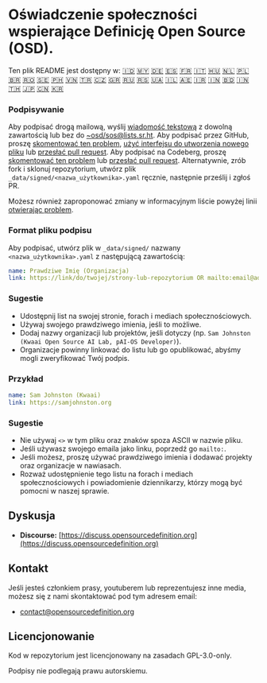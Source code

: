 # Oświadczenie społeczności wspierające Definicję Open Source (OSD).

Ten plik README jest dostępny w:
[🇮🇩](README_ID.md)
[🇲🇾](README_MS.md)
[🇩🇪](README_DE.md)
[🇪🇸](README_ES.md)
[🇫🇷](README_FR.md)
[🇮🇹](README_IT.md)
[🇭🇺](README_HU.md)
[🇳🇱](README_NL.md)
[🇵🇱](README_PL.md)
[🇧🇷](README_PT-BR.md)
[🇷🇴](README_RO.md)
[🇸🇪](README_SV.md)
[🇵🇭](README_TL.md)
[🇻🇳](README_VI.md)
[🇹🇷](README_TR.md)
[🇨🇿](README_CS.md)
[🇬🇷](README_EL.md)
[🇷🇺](README_RU.md)
[🇷🇸](README_SR.md)
[🇺🇦](README_UK.md)
[🇮🇱](README_HE.md)
[🇦🇪](README_AR.md)
[🇮🇷](README_FA.md)
[🇮🇳](README_HI.md)
[🇧🇩](README_BN.md)
[🇮🇳](README_TA.md)
[🇹🇭](README_TH.md)
[🇯🇵](README_JA.md)
[🇨🇳](README_ZH-CN.md)
[🇰🇷](README_KO.md)

### Podpisywanie

Aby podpisać drogą mailową, wyślij [wiadomość tekstową](https://useplaintext.email/) z dowolną zawartością lub bez do [~osd/sos@lists.sr.ht](mailto:~osd/sos@lists.sr.ht).
Aby podpisać przez GitHub, proszę [skomentować ten problem](https://github.com/OpenSourceDefinition/SaveOpenSource/issues/1), [użyć interfejsu do utworzenia nowego pliku](https://github.com/OpenSourceDefinition/SaveOpenSource/new/master/_data/signed) lub [przesłać pull request](https://github.com/OpenSourceDefinition/SaveOpenSource/pulls).
Aby podpisać na Codeberg, proszę [skomentować ten problem](https://codeberg.org/osd/sos/issues/1) lub [przesłać pull request](https://codeberg.org/osd/sos/pulls).
Alternatywnie, zrób fork i sklonuj repozytorium, utwórz plik `_data/signed/<nazwa_użytkownika>.yaml` ręcznie, następnie prześlij i zgłoś PR.

Możesz również zaproponować zmiany w informacyjnym liście powyżej linii [otwierając problem](https://codeberg.org/osd/sos/issues).

### Format pliku podpisu

Aby podpisać, utwórz plik w `_data/signed/` nazwany `<nazwa_użytkownika>.yaml` z następującą zawartością:

```yaml
name: Prawdziwe Imię (Organizacja)
link: https://link/do/twojej/strony-lub-repozytorium OR mailto:email@adres.nul
```

### Sugestie
- Udostępnij list na swojej stronie, forach i mediach społecznościowych.
- Używaj swojego prawdziwego imienia, jeśli to możliwe.
- Dodaj nazwy organizacji lub projektów, jeśli dotyczy (np. `Sam Johnston (Kwaai Open Source AI Lab, pAI-OS Developer)`).
- Organizacje powinny linkować do listu lub go opublikować, abyśmy mogli zweryfikować Twój podpis.

### Przykład

```yaml
name: Sam Johnston (Kwaai)
link: https://samjohnston.org
```

### Sugestie

- Nie używaj `<>` w tym pliku oraz znaków spoza ASCII w nazwie pliku.
- Jeśli używasz swojego emaila jako linku, poprzedź go `mailto:`.
- Jeśli możesz, proszę używać prawdziwego imienia i dodawać projekty oraz organizacje w nawiasach.
- Rozważ udostępnienie tego listu na forach i mediach społecznościowych i powiadomienie dziennikarzy, którzy mogą być pomocni w naszej sprawie.

## Dyskusja

- **Discourse:** [https://discuss.opensourcedefinition.org](https://discuss.opensourcedefinition.org)

## Kontakt
Jeśli jesteś członkiem prasy, youtuberem lub reprezentujesz inne media, możesz się z nami skontaktować pod tym adresem email:
- [contact@opensourcedefinition.org](mailto:contact@opensourcedefinition.org)

## Licencjonowanie
Kod w repozytorium jest licencjonowany na zasadach GPL-3.0-only.

Podpisy nie podlegają prawu autorskiemu.